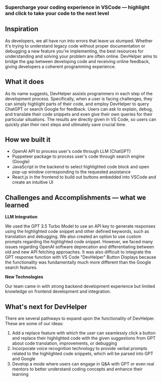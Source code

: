 ### Supercharge your coding experience in VSCode — highlight and click to take your code to the next level

## Inspiration

As developers, we all have run into errors that leave us stumped. Whether it's trying to understand legacy code without proper documentation or debugging a new feature you're implementing, the best resources for understanding and solving your problem are often online. DevHelper aims to bridge the gap between developing code and receiving online feedback, giving developers a coherent programming experience.


## What it does

As its name suggests, DevHelper assists programmers in each step of the development process. Specifically, when a user is facing challenges, they can simply highlight parts of their code, and employ DevHelper to query ChatGPT or search Google for feedback. Users can ask to explain, debug, and translate their code snippets and even give their own queries for their particular situations. The results are directly given in VS Code, so users can quickly plan their next steps and ultimately save crucial time.


## How we built it

- OpenAI API to process user's code through LLM (ChatGPT)
- Puppeteer package to process user's code through search engine (Google)
- JavaScript in the backend to select highlighted code block and open pop-up window corresponding to the requested assistance
- React.js in the frontend to build out buttons embedded into VSCode and create an intuitive UI


## Challenges and Accomplishments — what we learned

**LLM Integration**

We used the GPT 3.5 Turbo Model to use an API key to generate responses using the highlighted code snippet and other defined keywords, such as translation and debugging. We also created an option to use custom prompts regarding the highlighted code snippet. However, we faced many issues regarding OpenAI software deprecation and differentiating between old and new API fetching approaches. It was also difficult to integrate the GPT response function with VS Code "DevHelper" Button Displays because the functionality was fundamentally much more different than the Google search features.

**New Technologies**

Our team came in with strong backend development experience but limited knowledge on frontend development and integration. 


## What's next for DevHelper

There are several pathways to expand upon the functionality of DevHelper. These are some of our ideas:

1. Add a replace feature with which the user can seamlessly click a button and replace their highlighted code with the given suggestions from GPT about code translation, improvements, or debugging
2. Incorporate voice recognition technology to provide verbal prompts related to the highlighted code snippets, which will be parsed into GPT and Google
3. Develop a mode where users can engage in Q&A with GPT or even real mentors to better understand coding concepts and enhance their learning
